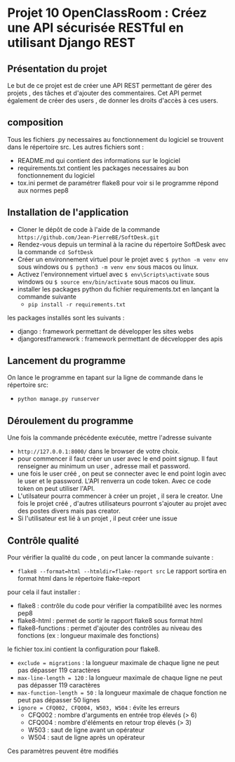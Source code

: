 # Projet 10 OpenClassRoom : Créez une API sécurisée RESTful en utilisant Django REST
## Présentation du projet
Le but de ce projet est de créer une API REST permettant de gérer des projets , des tâches et d'ajouter des commentaires.
Cet API permet également de créer des users , de donner les droits d'accès à ces users.

## composition
Tous les fichiers .py necessaires au fonctionnement du logiciel se trouvent dans le répertoire src.
Les autres fichiers sont :
- README.md qui contient des informations sur le logiciel
- requirements.txt contient les packages necessaires au bon fonctionnement du logiciel
- tox.ini permet de paramétrer flake8 pour voir si le programme répond aux normes pep8

## Installation de l'application
- Cloner le dépôt de code à l'aide de la commande `https://github.com/Jean-PierreBE/SoftDesk.git`
- Rendez-vous depuis un terminal à la racine du répertoire SoftDesk avec la commande `cd SoftDesk`
- Créer un environnement virtuel pour le projet avec `$ python -m venv env` sous windows ou `$ python3 -m venv env` sous macos ou linux.
- Activez l'environnement virtuel avec `$ env\Scripts\activate` sous windows ou `$ source env/bin/activate` sous macos ou linux.
- installer les packages python du fichier requirements.txt en lançant la commande suivante 
  - `pip install -r requirements.txt`

les packages installés sont les suivants :
- django : framework permettant de développer les sites webs
- djangorestframework : framework permettant de décvelopper des apis

## Lancement du programme
On lance le programme en tapant sur la ligne de commande dans le répertoire src:
- `python manage.py runserver`

## Déroulement du programme
Une fois la commande précédente exécutée, mettre l'adresse suivante
- `http://127.0.0.1:8000/`
dans le browser de votre choix.
- pour commencer il faut créer un user avec le end point signup. Il faut renseigner au minimum un user , adresse mail et password.
- une fois le user créé , on peut se connecter avec le end point login avec le user et le password. L'API renverra un code token.
  Avec ce code token on peut utiliser l'API.  
- L'utilsateur pourra commencer à créer un projet , il sera le creator. Une fois le projet créé , d'autres utilisateurs pourront s'ajouter au projet avec des postes divers mais pas creator. 
- Si l'utilisateur est lié à un projet , il peut créer une issue   


## Contrôle qualité
Pour vérifier la qualité du code , on peut lancer la commande suivante :
- `flake8 --format=html --htmldir=flake-report src`
Le rapport sortira en format html dans le répertoire flake-report

pour cela il faut installer :
- flake8 : contrôle du code pour vérifier la compatibilité avec les normes pep8
- flake8-html : permet de sortir le rapport flake8 sous format html
- flake8-functions : permet d'ajouter des contrôles au niveau des fonctions (ex : longueur maximale des fonctions)

le fichier tox.ini contient la configuration pour flake8.
- `exclude = migrations` : la longueur maximale de chaque ligne ne peut pas dépasser 119 caractères
- `max-line-length = 120` : la longueur maximale de chaque ligne ne peut pas dépasser 119 caractères
- `max-function-length = 50` : la longueur maximale de chaque fonction ne peut pas dépasser 50 lignes
- `ignore = CFQ002, CFQ004, W503, W504` : évite les erreurs
  - CFQ002 : nombre d'arguments en entrée trop élevés (> 6)
  - CFQ004 : nombre d'éléments en retour trop élevés (> 3)
  - W503 : saut de ligne avant un opérateur
  - W504 : saut de ligne après un opérateur

Ces paramètres peuvent être modifiés
